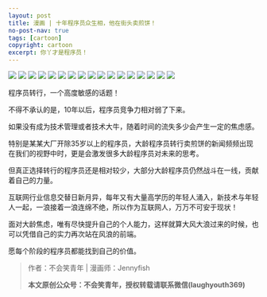 ```yaml
---
layout: post
title: 漫画 | 十年程序员众生相，他在街头卖煎饼！
no-post-nav: true
tags: [cartoon]
copyright: cartoon
excerpt: 你丫才是程序员！
---
```


![](http://favorites.ren/assets/images/2020/cartoon/zhongshengxiang/zhongshengxiang01.jpg)
![](http://favorites.ren/assets/images/2020/cartoon/zhongshengxiang/zhongshengxiang02.jpg)
![](http://favorites.ren/assets/images/2020/cartoon/zhongshengxiang/zhongshengxiang03.jpg)
![](http://favorites.ren/assets/images/2020/cartoon/zhongshengxiang/zhongshengxiang04.jpg)
![](http://favorites.ren/assets/images/2020/cartoon/zhongshengxiang/zhongshengxiang05.jpg)
![](http://favorites.ren/assets/images/2020/cartoon/zhongshengxiang/zhongshengxiang06.jpg)
![](http://favorites.ren/assets/images/2020/cartoon/zhongshengxiang/zhongshengxiang07.jpg)
![](http://favorites.ren/assets/images/2020/cartoon/zhongshengxiang/zhongshengxiang08.jpg)
![](http://favorites.ren/assets/images/2020/cartoon/zhongshengxiang/zhongshengxiang09.jpg)
![](http://favorites.ren/assets/images/2020/cartoon/zhongshengxiang/zhongshengxiang10.jpg)
![](http://favorites.ren/assets/images/2020/cartoon/zhongshengxiang/zhongshengxiang11.jpg)
![](http://favorites.ren/assets/images/2020/cartoon/zhongshengxiang/zhongshengxiang12.jpg)
![](http://favorites.ren/assets/images/2020/cartoon/zhongshengxiang/zhongshengxiang13.jpg)
![](http://favorites.ren/assets/images/2020/cartoon/zhongshengxiang/zhongshengxiang14.jpg)
![](http://favorites.ren/assets/images/2020/cartoon/zhongshengxiang/zhongshengxiang15.jpg)
![](http://favorites.ren/assets/images/2020/cartoon/zhongshengxiang/zhongshengxiang16.jpg)
![](http://favorites.ren/assets/images/2020/cartoon/zhongshengxiang/zhongshengxiang17.jpg)

程序员转行，一个高度敏感的话题！

不得不承认的是，10年以后，程序员竞争力相对弱了下来。

如果没有成为技术管理或者技术大牛，随着时间的流失多少会产生一定的焦虑感。

特别是某某大厂开除35岁以上的程序员，大龄程序员转行卖煎饼的新闻频频出现在我们的视野中时，更是会激发很多大龄程序员对未来的思考。

但真正选择转行的程序员还是相对较少，大部分大龄程序员仍然战斗在一线，贡献着自己的力量。

互联网行业信息交替日新月异，每年又有大量高学历的年轻人涌入，新技术与年轻人一起，一浪接着一浪连绵不绝，所以作为互联网人，万万不可安于现状！

面对大龄焦虑，唯有尽快提升自己的个人能力，这样就算大风大浪过来的时候，也可以凭借自己的实力再次站在风浪的前端。

愿每个阶段的程序员都能找到自己的价值。

>作者：不会笑青年 | 漫画师：Jennyfish
>
>**本文原创公众号：不会笑青年，授权转载请联系微信(laughyouth369)**
